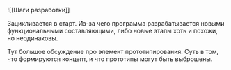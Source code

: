 ![[Шаги разработки]]

Зацикливается в старт. Из-за чего программа разрабатывается новыми функциональными составляющими, либо новые этапы хоть и похожи, но неодинаковы.

Тут большое обсуждение про элемент прототипирования. Суть в том, что формируются концепт, и что прототипы могут быть выброшены.

